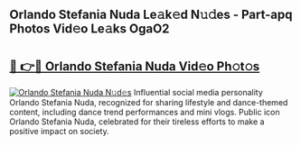 ## Orlando Stefania Nuda Le𝚊k𝚎d N𝚞𝚍es - Part-apq Photos Vid𝚎o Le𝚊ks OgaO2

# <h2><a href="http://fbd7b16.evod.top/?m=Orlando+Stefania+Nuda">🔗 👉🔴 Orlando Stefania Nuda Vid𝚎o Ph𝚘t𝚘s</a></h2>

[![Orlando Stefania Nuda N𝚞d𝚎s](https://i.imgur.com/8V9OHl7.gif)](http://fbd7b16.evod.top/?m=Orlando+Stefania+Nuda)
Influential social media personality Orlando Stefania Nuda, recognized for sharing lifestyle and dance-themed content, including dance trend performances and mini vlogs. Public icon Orlando Stefania Nuda, celebrated for their tireless efforts to make a positive impact on society. 
